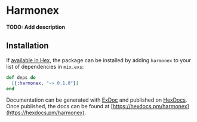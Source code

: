 # Harmonex

**TODO: Add description**

## Installation

If [available in Hex](https://hex.pm/docs/publish), the package can be installed
by adding `harmonex` to your list of dependencies in `mix.exs`:

```elixir
def deps do
  [{:harmonex, "~> 0.1.0"}]
end
```

Documentation can be generated with [ExDoc](https://github.com/elixir-lang/ex_doc)
and published on [HexDocs](https://hexdocs.pm). Once published, the docs can
be found at [https://hexdocs.pm/harmonex](https://hexdocs.pm/harmonex).

